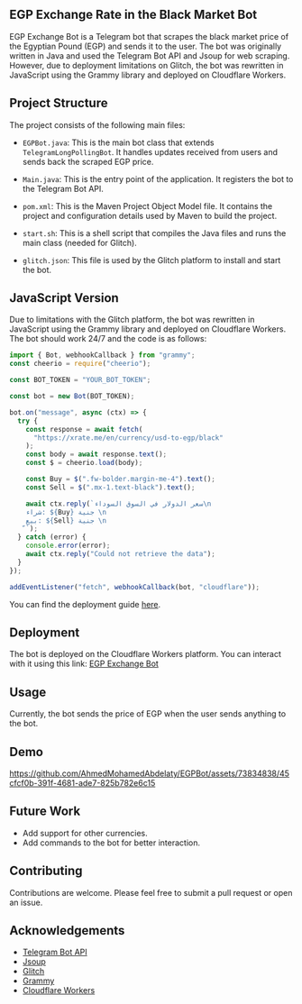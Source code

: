 ## EGP Exchange Rate in the Black Market Bot

EGP Exchange Bot is a Telegram bot that scrapes the black market price of the Egyptian Pound (EGP) and sends it to the user. The bot was originally written in Java and used the Telegram Bot API and Jsoup for web scraping. However, due to deployment limitations on Glitch, the bot was rewritten in JavaScript using the Grammy library and deployed on Cloudflare Workers.

## Project Structure

The project consists of the following main files:

- `EGPBot.java`: This is the main bot class that extends `TelegramLongPollingBot`. It handles updates received from users and sends back the scraped EGP price.

- `Main.java`: This is the entry point of the application. It registers the bot to the Telegram Bot API.

- `pom.xml`: This is the Maven Project Object Model file. It contains the project and configuration details used by Maven to build the project.

- `start.sh`: This is a shell script that compiles the Java files and runs the main class (needed for Glitch).

- `glitch.json`: This file is used by the Glitch platform to install and start the bot.

## JavaScript Version

Due to limitations with the Glitch platform, the bot was rewritten in JavaScript using the Grammy library and deployed on Cloudflare Workers. The bot should work 24/7 and the code is as follows:

```javascript
import { Bot, webhookCallback } from "grammy";
const cheerio = require("cheerio");

const BOT_TOKEN = "YOUR_BOT_TOKEN";

const bot = new Bot(BOT_TOKEN);

bot.on("message", async (ctx) => {
  try {
    const response = await fetch(
      "https://xrate.me/en/currency/usd-to-egp/black"
    );
    const body = await response.text();
    const $ = cheerio.load(body);

    const Buy = $(".fw-bolder.margin-me-4").text();
    const Sell = $(".mx-1.text-black").text();

    await ctx.reply(`سعر الدولار في السوق السوداء\n
    شراء: ${Buy} جنية \n
    بيع: ${Sell} جنية \n
    ّ`);
  } catch (error) {
    console.error(error);
    await ctx.reply("Could not retrieve the data");
  }
});

addEventListener("fetch", webhookCallback(bot, "cloudflare"));
```

You can find the deployment guide [here](https://grammy.dev/hosting/cloudflare-workers-nodejs).

## Deployment

The bot is deployed on the Cloudflare Workers platform. You can interact with it using this link: [EGP Exchange Bot](https://t.me/EGP_Exchange_Bot)

## Usage

Currently, the bot sends the price of EGP when the user sends anything to the bot.

## Demo

https://github.com/AhmedMohamedAbdelaty/EGPBot/assets/73834838/45cfcf0b-391f-4681-ade7-825b782e6c15

## Future Work

- Add support for other currencies.
- Add commands to the bot for better interaction.

## Contributing

Contributions are welcome. Please feel free to submit a pull request or open an issue.

## Acknowledgements

- [Telegram Bot API](https://core.telegram.org/bots/api)
- [Jsoup](https://jsoup.org/)
- [Glitch](https://glitch.com/)
- [Grammy](https://grammy.dev/)
- [Cloudflare Workers](https://developers.cloudflare.com/workers/)